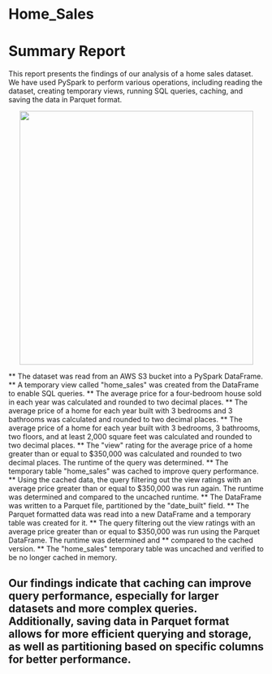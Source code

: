 # Home_Sales

# Summary Report
This report presents the findings of our analysis of a home sales dataset. We have used PySpark to perform various operations, including reading the dataset, creating temporary views, running SQL queries, caching, and saving the data in Parquet format.


<p align="center">
  <img width="460" height="500" src="https://user-images.githubusercontent.com/97980927/228965889-f04e0db0-04b7-415c-bda9-ad8a1f13aee9.png">
</p>


** The dataset was read from an AWS S3 bucket into a PySpark DataFrame.
** A temporary view called "home_sales" was created from the DataFrame to enable SQL queries.
** The average price for a four-bedroom house sold in each year was calculated and rounded to two decimal places.
** The average price of a home for each year built with 3 bedrooms and 3 bathrooms was calculated and rounded to two decimal places.
** The average price of a home for each year built with 3 bedrooms, 3 bathrooms, two floors, and at least 2,000 square feet was calculated and rounded to two decimal places.
** The "view" rating for the average price of a home greater than or equal to $350,000 was calculated and rounded to two decimal places. The runtime of the query was determined.
** The temporary table "home_sales" was cached to improve query performance.
** Using the cached data, the query filtering out the view ratings with an average price greater than or equal to $350,000 was run again. The runtime was determined and compared to the uncached runtime.
** The DataFrame was written to a Parquet file, partitioned by the "date_built" field.
** The Parquet formatted data was read into a new DataFrame and a temporary table was created for it.
** The query filtering out the view ratings with an average price greater than or equal to $350,000 was run using the Parquet DataFrame. The runtime was determined and ** compared to the cached version.
** The "home_sales" temporary table was uncached and verified to be no longer cached in memory.

## Our findings indicate that caching can improve query performance, especially for larger datasets and more complex queries. Additionally, saving data in Parquet format allows for more efficient querying and storage, as well as partitioning based on specific columns for better performance.
